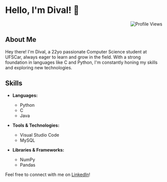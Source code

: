 # Hello, I'm Dival! 👋

<p align="right">
  <img src="https://komarev.com/ghpvc/?username=itsdibas" alt="Profile Views">
</p>

## About Me

Hey there! I'm Dival, a 22yo passionate Computer Science student at UFSCar, always eager to learn and grow in the field. With a strong foundation in languages like C and Python, I'm constantly honing my skills and exploring new technologies.

## Skills

- **Languages:** 
  - Python
  - C
  - Java

- **Tools & Technologies:** 
  - Visual Studio Code
  - MySQL

- **Libraries & Frameworks:** 
  - NumPy
  - Pandas

Feel free to connect with me on [LinkedIn](https://www.linkedin.com/in/dival-siqueira/)!

